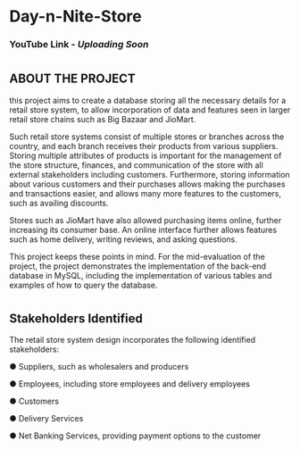 # Day-n-Nite-Store

### YouTube Link - *Uploading Soon*

#
## ABOUT THE PROJECT
this project aims to create a database storing all the necessary details for a retail store system, to allow incorporation of data and features seen in larger retail store chains such as Big Bazaar and JioMart.

Such retail store systems consist of multiple stores or branches across the country, and each branch receives their products from various suppliers. Storing multiple attributes of products is important for the management of the store structure, finances, and communication of the store with all external stakeholders including customers. Furthermore, storing information about various customers and their purchases allows making the purchases and transactions easier, and allows many more features to the customers, such as availing discounts.

Stores such as JioMart have also allowed purchasing items online, further increasing its consumer base.
An online interface further allows features such as home delivery, writing reviews, and asking questions.

This project keeps these points in mind. For the mid-evaluation of the project, the project demonstrates
the implementation of the back-end database in MySQL, including the implementation of various tables
and examples of how to query the database.

#
## Stakeholders Identified
The retail store system design incorporates the following identified stakeholders:

● Suppliers, such as wholesalers and producers

● Employees, including store employees and delivery employees

● Customers

● Delivery Services

● Net Banking Services, providing payment options to the customer
